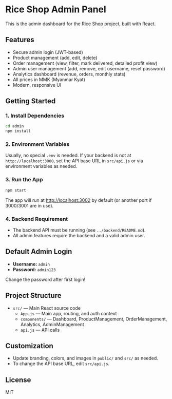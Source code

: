 # Rice Shop Admin Panel

This is the admin dashboard for the Rice Shop project, built with React.

## Features
- Secure admin login (JWT-based)
- Product management (add, edit, delete)
- Order management (view, filter, mark delivered, detailed profit view)
- Admin user management (add, remove, edit username, reset password)
- Analytics dashboard (revenue, orders, monthly stats)
- All prices in MMK (Myanmar Kyat)
- Modern, responsive UI

## Getting Started

### 1. Install Dependencies
```bash
cd admin
npm install
```

### 2. Environment Variables
Usually, no special `.env` is needed. If your backend is not at `http://localhost:3000`, set the API base URL in `src/api.js` or via environment variables as needed.

### 3. Run the App
```bash
npm start
```
The app will run at [http://localhost:3002](http://localhost:3002) by default (or another port if 3000/3001 are in use).

### 4. Backend Requirement
- The backend API must be running (see `../backend/README.md`).
- All admin features require the backend and a valid admin user.

## Default Admin Login
- **Username:** `admin`
- **Password:** `admin123`

Change the password after first login!

## Project Structure
- `src/` — Main React source code
  - `App.js` — Main app, routing, and auth context
  - `components/` — Dashboard, ProductManagement, OrderManagement, Analytics, AdminManagement
  - `api.js` — API calls

## Customization
- Update branding, colors, and images in `public/` and `src/` as needed.
- To change the API base URL, edit `src/api.js`.

## License
MIT 